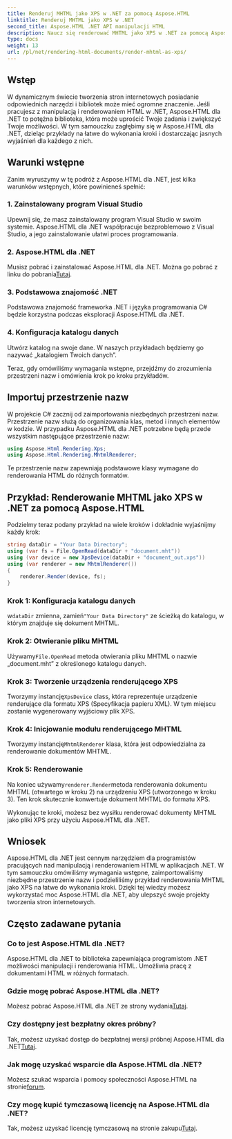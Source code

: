 ```yaml
---
title: Renderuj MHTML jako XPS w .NET za pomocą Aspose.HTML
linktitle: Renderuj MHTML jako XPS w .NET
second_title: Aspose.HTML .NET API manipulacji HTML
description: Naucz się renderować MHTML jako XPS w .NET za pomocą Aspose.HTML. Popraw swoje umiejętności manipulacji HTML i usprawnij swoje projekty tworzenia stron internetowych!
type: docs
weight: 13
url: /pl/net/rendering-html-documents/render-mhtml-as-xps/
---
```

## Wstęp

W dynamicznym świecie tworzenia stron internetowych posiadanie odpowiednich narzędzi i bibliotek może mieć ogromne znaczenie. Jeśli pracujesz z manipulacją i renderowaniem HTML w .NET, Aspose.HTML dla .NET to potężna biblioteka, która może uprościć Twoje zadania i zwiększyć Twoje możliwości. W tym samouczku zagłębimy się w Aspose.HTML dla .NET, dzieląc przykłady na łatwe do wykonania kroki i dostarczając jasnych wyjaśnień dla każdego z nich.

## Warunki wstępne

Zanim wyruszymy w tę podróż z Aspose.HTML dla .NET, jest kilka warunków wstępnych, które powinieneś spełnić:

### 1. Zainstalowany program Visual Studio

Upewnij się, że masz zainstalowany program Visual Studio w swoim systemie. Aspose.HTML dla .NET współpracuje bezproblemowo z Visual Studio, a jego zainstalowanie ułatwi proces programowania.

### 2. Aspose.HTML dla .NET

 Musisz pobrać i zainstalować Aspose.HTML dla .NET. Można go pobrać z linku do pobrania[Tutaj](https://releases.aspose.com/html/net/).

### 3. Podstawowa znajomość .NET

Podstawowa znajomość frameworka .NET i języka programowania C# będzie korzystna podczas eksploracji Aspose.HTML dla .NET.

### 4. Konfiguracja katalogu danych

Utwórz katalog na swoje dane. W naszych przykładach będziemy go nazywać „katalogiem Twoich danych”.

Teraz, gdy omówiliśmy wymagania wstępne, przejdźmy do zrozumienia przestrzeni nazw i omówienia krok po kroku przykładów.

## Importuj przestrzenie nazw

W projekcie C# zacznij od zaimportowania niezbędnych przestrzeni nazw. Przestrzenie nazw służą do organizowania klas, metod i innych elementów w kodzie. W przypadku Aspose.HTML dla .NET potrzebne będą przede wszystkim następujące przestrzenie nazw:

```csharp
using Aspose.Html.Rendering.Xps;
using Aspose.Html.Rendering.MhtmlRenderer;
```

Te przestrzenie nazw zapewniają podstawowe klasy wymagane do renderowania HTML do różnych formatów.

## Przykład: Renderowanie MHTML jako XPS w .NET za pomocą Aspose.HTML

Podzielmy teraz podany przykład na wiele kroków i dokładnie wyjaśnijmy każdy krok:

```csharp
string dataDir = "Your Data Directory";
using (var fs = File.OpenRead(dataDir + "document.mht"))
using (var device = new XpsDevice(dataDir + "document_out.xps"))
using (var renderer = new MhtmlRenderer())
{
    renderer.Render(device, fs);
}
```

### Krok 1: Konfiguracja katalogu danych

 w`dataDir` zmienna, zamień`"Your Data Directory"` ze ścieżką do katalogu, w którym znajduje się dokument MHTML.

### Krok 2: Otwieranie pliku MHTML

 Używamy`File.OpenRead` metoda otwierania pliku MHTML o nazwie „document.mht” z określonego katalogu danych.

### Krok 3: Tworzenie urządzenia renderującego XPS

 Tworzymy instancję`XpsDevice` class, która reprezentuje urządzenie renderujące dla formatu XPS (Specyfikacja papieru XML). W tym miejscu zostanie wygenerowany wyjściowy plik XPS.

### Krok 4: Inicjowanie modułu renderującego MHTML

 Tworzymy instancję`MhtmlRenderer` klasa, która jest odpowiedzialna za renderowanie dokumentów MHTML.

### Krok 5: Renderowanie

 Na koniec używamy`renderer.Render`metoda renderowania dokumentu MHTML (otwartego w kroku 2) na urządzeniu XPS (utworzonego w kroku 3). Ten krok skutecznie konwertuje dokument MHTML do formatu XPS.

Wykonując te kroki, możesz bez wysiłku renderować dokumenty MHTML jako pliki XPS przy użyciu Aspose.HTML dla .NET.

## Wniosek

Aspose.HTML dla .NET jest cennym narzędziem dla programistów pracujących nad manipulacją i renderowaniem HTML w aplikacjach .NET. W tym samouczku omówiliśmy wymagania wstępne, zaimportowaliśmy niezbędne przestrzenie nazw i podzieliliśmy przykład renderowania MHTML jako XPS na łatwe do wykonania kroki. Dzięki tej wiedzy możesz wykorzystać moc Aspose.HTML dla .NET, aby ulepszyć swoje projekty tworzenia stron internetowych.

## Często zadawane pytania

### Co to jest Aspose.HTML dla .NET?
Aspose.HTML dla .NET to biblioteka zapewniająca programistom .NET możliwości manipulacji i renderowania HTML. Umożliwia pracę z dokumentami HTML w różnych formatach.

### Gdzie mogę pobrać Aspose.HTML dla .NET?
 Możesz pobrać Aspose.HTML dla .NET ze strony wydania[Tutaj](https://releases.aspose.com/html/net/).

### Czy dostępny jest bezpłatny okres próbny?
 Tak, możesz uzyskać dostęp do bezpłatnej wersji próbnej Aspose.HTML dla .NET[Tutaj](https://releases.aspose.com/).

### Jak mogę uzyskać wsparcie dla Aspose.HTML dla .NET?
Możesz szukać wsparcia i pomocy społeczności Aspose.HTML na stronie[forum](https://forum.aspose.com/).

### Czy mogę kupić tymczasową licencję na Aspose.HTML dla .NET?
 Tak, możesz uzyskać licencję tymczasową na stronie zakupu[Tutaj](https://purchase.aspose.com/temporary-license/).